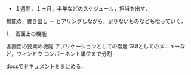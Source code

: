 

- １週間，１ヶ月，半年などのスケジュール，担当を出す．

機能の，書き出し
ー ヒアリングしながら，足りないものなども拾っていく．

1． 画面上の機能

各画面の要素の機能
アプリケーションとしての階層
  GUIとしてのメニューなど，ウィンドウ
  コンポーネント単位まで分割

docsでドキュメントをまとめる．